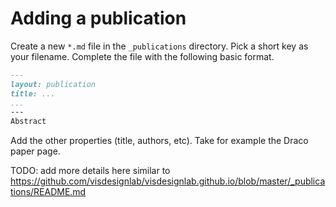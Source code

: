 # Adding a publication

Create a new `*.md` file in the `_publications` directory. Pick a short key as your filename. Complete the file with the following basic format.

```md
---
layout: publication
title: ...
...
---
Abstract
```

Add the other properties (title, authors, etc). Take for example the Draco paper page.

TODO: add more details here similar to https://github.com/visdesignlab/visdesignlab.github.io/blob/master/_publications/README.md